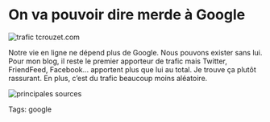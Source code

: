 # On va pouvoir dire merde à Google

![trafic tcrouzet.com](http://blog.tcrouzet.comhttps://tcrouzet.com/images_tc/2009/08/tr1.gif)

Notre vie en ligne ne dépend plus de Google. Nous pouvons exister sans lui. Pour mon blog, il reste le premier apporteur de trafic mais Twitter, FriendFeed, Facebook… apportent plus que lui au total. Je trouve ça plutôt rassurant. En plus, c’est du trafic beaucoup moins aléatoire.

![principales sources](http://blog.tcrouzet.comhttps://tcrouzet.com/images_tc/2009/08/tr2.gif)

Tags: google